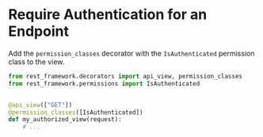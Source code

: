 
# Require Authentication for an Endpoint

Add the `permission_classes` decorator with the `IsAuthenticated` permission class to the view.

```py
from rest_framework.decorators import api_view, permission_classes
from rest_framework.permissions import IsAuthenticated


@api_view(["GET"])
@permission_classes([IsAuthenticated])
def my_authorized_view(request):
    # ...
```
